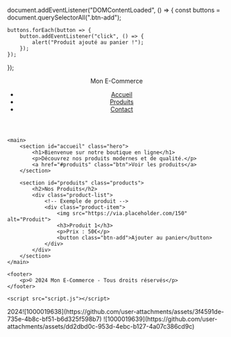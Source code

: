 document.addEventListener("DOMContentLoaded", () => {
    const buttons = document.querySelectorAll(".btn-add");
    
    buttons.forEach(button => {
        button.addEventListener("click", () => {
            alert("Produit ajouté au panier !");
        });
    });
});<!DOCTYPE html>
<html lang="fr">
<head>
    <meta charset="UTF-8">
    <meta name="viewport" content="width=device-width, initial-scale=1.0">
    <title>E-Commerce Moderne</title>
    <link rel="stylesheet" href="styles.css">
</head>
<body>
    <header>
        <div class="logo">Mon E-Commerce</div>
        <nav>
            <ul>
                <li><a href="#accueil">Accueil</a></li>
                <li><a href="#produits">Produits</a></li>
                <li><a href="#contact">Contact</a></li>
            </ul>
        </nav>
    </header>
    
    <main>
        <section id="accueil" class="hero">
            <h1>Bienvenue sur notre boutique en ligne</h1>
            <p>Découvrez nos produits modernes et de qualité.</p>
            <a href="#produits" class="btn">Voir les produits</a>
        </section>
        
        <section id="produits" class="products">
            <h2>Nos Produits</h2>
            <div class="product-list">
                <!-- Exemple de produit -->
                <div class="product-item">
                    <img src="https://via.placeholder.com/150" alt="Produit">
                    <h3>Produit 1</h3>
                    <p>Prix : 50€</p>
                    <button class="btn-add">Ajouter au panier</button>
                </div>
            </div>
        </section>
    </main>
    
    <footer>
        <p>© 2024 Mon E-Commerce - Tous droits réservés</p>
    </footer>

    <script src="script.js"></script>
</body>
</html>2024![1000019638](https://github.com/user-attachments/assets/3f4591de-735e-4b8c-bf51-b6d325f598b7)
![1000019639](https://github.com/user-attachments/assets/dd2dbd0c-953d-4ebc-b127-4a07c386cd9c)
